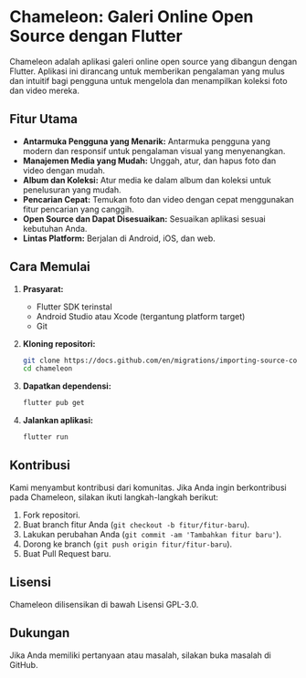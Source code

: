 # Chameleon: Galeri Online Open Source dengan Flutter

Chameleon adalah aplikasi galeri online open source yang dibangun dengan Flutter. Aplikasi ini dirancang untuk memberikan pengalaman yang mulus dan intuitif bagi pengguna untuk mengelola dan menampilkan koleksi foto dan video mereka.

## Fitur Utama

* **Antarmuka Pengguna yang Menarik:** Antarmuka pengguna yang modern dan responsif untuk pengalaman visual yang menyenangkan.
* **Manajemen Media yang Mudah:** Unggah, atur, dan hapus foto dan video dengan mudah.
* **Album dan Koleksi:** Atur media ke dalam album dan koleksi untuk penelusuran yang mudah.
* **Pencarian Cepat:** Temukan foto dan video dengan cepat menggunakan fitur pencarian yang canggih.
* **Open Source dan Dapat Disesuaikan:** Sesuaikan aplikasi sesuai kebutuhan Anda.
* **Lintas Platform:** Berjalan di Android, iOS, dan web.

## Cara Memulai

1.  **Prasyarat:**
    * Flutter SDK terinstal
    * Android Studio atau Xcode (tergantung platform target)
    * Git

2.  **Kloning repositori:**

    ```bash
    git clone https://docs.github.com/en/migrations/importing-source-code/using-the-command-line-to-import-source-code/adding-locally-hosted-code-to-github
    cd chameleon
    ```

3.  **Dapatkan dependensi:**

    ```bash
    flutter pub get
    ```

4.  **Jalankan aplikasi:**

    ```bash
    flutter run
    ```

## Kontribusi

Kami menyambut kontribusi dari komunitas. Jika Anda ingin berkontribusi pada Chameleon, silakan ikuti langkah-langkah berikut:

1.  Fork repositori.
2.  Buat branch fitur Anda (`git checkout -b fitur/fitur-baru`).
3.  Lakukan perubahan Anda (`git commit -am 'Tambahkan fitur baru'`).
4.  Dorong ke branch (`git push origin fitur/fitur-baru`).
5.  Buat Pull Request baru.

## Lisensi

Chameleon dilisensikan di bawah Lisensi GPL-3.0.

## Dukungan

Jika Anda memiliki pertanyaan atau masalah, silakan buka masalah di GitHub.
